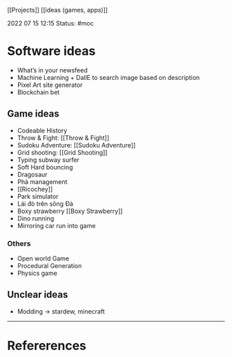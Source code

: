 [[Projects]] [[ideas (games, apps)]]

2022 07 15 12:15
Status: #moc 
# Software ideas
-   What’s in your newsfeed
-   Machine Learning + DallE to search image based on description
-   Pixel Art site generator
-   Blockchain bet 
## Game ideas 
- Codeable History 
- Throw & Fight: [[Throw & Fight]]
- Sudoku Adventure: [[Sudoku Adventure]]
- Grid shooting: [[Grid Shooting]]
- Typing subway surfer 
- Soft Hard bouncing 
- Dragosaur 
- Phà management
- [[Ricochey]]
- Park simulator
- Lái đò trên sông Đà
- Boxy strawberry [[Boxy Strawberry]] 
- Dino running 
- Mirroring car run into game
### Others 
- Open world Game 
- Procedural Generation
- Physics game
## Unclear ideas
 -   Modding → stardew, minecraft





--- 
# Refererences 
